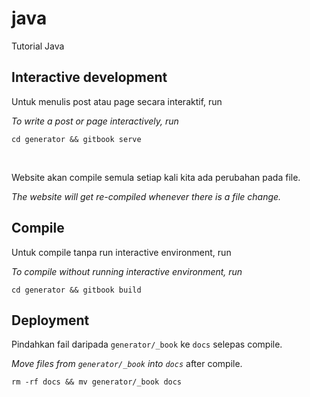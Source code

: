 # java

Tutorial Java

## Interactive development

Untuk menulis post atau page secara interaktif, run

_To write a post or page interactively, run_

```
cd generator && gitbook serve
```

<br>

Website akan compile semula setiap kali kita ada perubahan pada file.

_The website will get re-compiled whenever there is a file change._

## Compile

Untuk compile tanpa run interactive environment, run

_To compile without running interactive environment, run_

```
cd generator && gitbook build
```

## Deployment

Pindahkan fail daripada `generator/_book` ke `docs` selepas compile.

_Move files from `generator/_book` into `docs`_ after compile.

```
rm -rf docs && mv generator/_book docs
```
